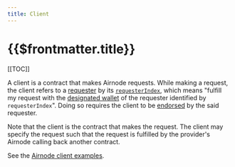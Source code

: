 ```yaml
---
title: Client
---
```


# {{$frontmatter.title}}

[[TOC]]

A client is a contract that makes Airnode requests.
While making a request, the client refers to a [requester](/request-response-protocol/requester.md) by its [`requesterIndex`](/request-response-protocol/requester.md#requesterIndex), which means "fulfill my request with the [designated wallet](/request-response-protocol/designated-wallet.md) of the requester identified by `requesterIndex`".
Doing so requires the client to be [endorsed](/request-response-protocol/endorsement.md) by the said requester.

Note that the client is the contract that makes the request.
The client may specify the request such that the request is fulfilled by the provider's Airnode calling back another contract.

See the [Airnode client examples](https://github.com/api3dao/airnode-client-examples).
